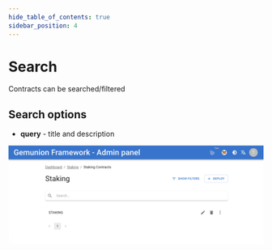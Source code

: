 ```yaml
---
hide_table_of_contents: true
sidebar_position: 4
---
```


# Search

Contracts can be searched/filtered

## Search options

- **query** - title and description

![Staking contract search](/img/admin/mechanics-marketing/staking/contract.png)
